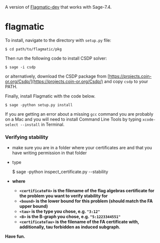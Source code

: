 
A version of [Flagmatic-dev](https://github.com/jsliacan/flagmatic-dev) that works with Sage-7.4.


flagmatic
=============

To install, navigate to the directory with `setup.py` file:

    $ cd path/to/flagmatic/pkg

Then run the following code to install CSDP solver:

    $ sage -i csdp

or alternatively, download the CSDP package from [https://projects.coin-or.org/Csdp/](https://projects.coin-or.org/Csdp/) and copy `csdp` to your PATH.

Finally, install Flagmatic with the code below.

    $ sage -python setup.py install

If you are getting an error about a missing `gcc` command you are probably on a Mac and  you will need to install Command Line Tools by typing `xcode-select --install` in Terminal.

### Verifying stability ###

* make sure you are in a folder where your certificates are and that you have writing permission in that folder
* type

    $ sage -python inspect_certificate.py <certificateFA> --stability <bound> <tau> <B> <certificateTau>

* where 
  
  * `<certificateFA>` is the filename of the flag algebras certificate for the problem you want to verify stability for
  * `<bound>` is the lower bound for this problem (should match the FA upper bound)
  * `<tau>` is the type you chose, e.g. `"3:12"`
  * `<B>` is the B-graph you chose, e.g. `"5:1223344551"`
  * `<certificateTau>` is the filename of the FA certificate with, additionally, tau forbidden as induced subgraph.


Have fun.
